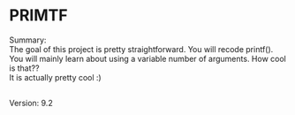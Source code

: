 
# PRIMTF
Summary:<br>
The goal of this project is pretty straightforward. You will recode printf().<br>
You will mainly learn about using a variable number of arguments. How cool is that??<br>
It is actually pretty cool :)<br>
##
Version: 9.2
